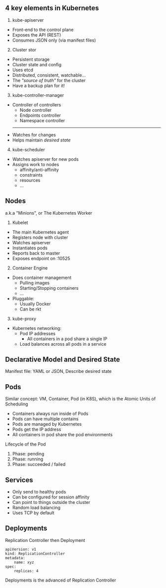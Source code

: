 ## 4 key elements in Kubernetes

1. kube-apiserver

- Front-end to the control plane
- Exposes the API (REST)
- Consumes JSON only (via manifest files)

2. Cluster stor

- Persistent storage
- Cluster state and config
- Uses etcd
- Distributed, consistent, watchable...
- The _"source of truth"_ for the cluster
- Have a backup plan for it!

3. kube-controller-manager

- Controller of controllers
  - Node controller
  - Endpoints controller
  - Namespace controller
  - ---
- Watches for changes
- Helps maintain _desired state_

4. kube-scheduler

- Watches apiserver for new pods
- Assigns work to nodes
  - affinity/anti-affinity
  - constraints
  - resources
  - ...

## Nodes

a.k.a "Minions", or The Kubernetes Worker

1. Kubelet

- The main Kubernetes agent
- Registers node with cluster
- Watches apiserver
- Instantiates pods
- Reports back to master
- Exposes endpoint on :10525

2. Container Engine

- Does container management
  - Pulling images
  - Starting/Stopping containers
  - ...
- Pluggable:
  - Usually Docker
  - Can be rkt

3. kube-proxy

- Kubernetes networking:
  - Pod IP addresses
    - All containers in a pod share a single IP
  - Load balances across all pods in a service

## Declarative Model and Desired State

Manifest file: YAML or JSON, Describe desired state

## Pods

Similar concept: VM, Container, Pod (in K8S), which is the Atomic Units of Scheduling

- Containers always run inside of Pods
- Pods can have multiple contains
- Pods are managed by Kubernetes
- Pods get the IP address
- All containers in pod share the pod environments

Lifecycle of the Pod

1. Phase: pending
2. Phase: running
3. Phase: succeeded / failed

## Services

- Only send to healthy pods
- Can be configured for session affinity
- Can point to things outside the cluster
- Random load balancing
- Uses TCP by default

## Deployments

Replication Controller then Deployment

```
apiVersion: v1
kind: ReplicationController
metadata:
    name: xyz
spec:
    replicas: 4
```

Deployments is the advanced of Replication Controller


